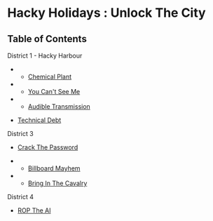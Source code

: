 # Hacky Holidays : Unlock The City

## Table of Contents

District 1 - Hacky Harbour
* - [Chemical Plant](chemical-plant.md)
* - [You Can't See Me](you-cant-see-me.md)
* - [Audible Transmission](audible-transmission.md)
- [Technical Debt](technical-debt.md)

District 3
- [Crack The Password](crack-the-password.md)
* - [Billboard Mayhem](billboard-mayhem.md)
* - [Bring In The Cavalry](bring-in-the-cavalry.md)

District 4
- [ROP The AI](rop-the-ai.md)
